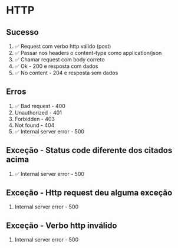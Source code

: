 # HTTP

## Sucesso
1. ✅ Request com verbo http válido (post)
2. ✅ Passar nos headers o content-type como application/json
3. ✅ Chamar request com body correto
4. ✅ Ok - 200 e resposta com dados
5. ✅ No content - 204 e resposta sem dados

## Erros
1. ✅ Bad request - 400
2. Unauthorized - 401
3. Forbidden - 403
4. Not found - 404
5. ✅ Internal server error - 500

## Exceção - Status code diferente dos citados acima
1. ✅ Internal server error - 500

## Exceção - Http request deu alguma exceção
1. Internal server error - 500

## Exceção - Verbo http inválido
1. Internal server error - 500
